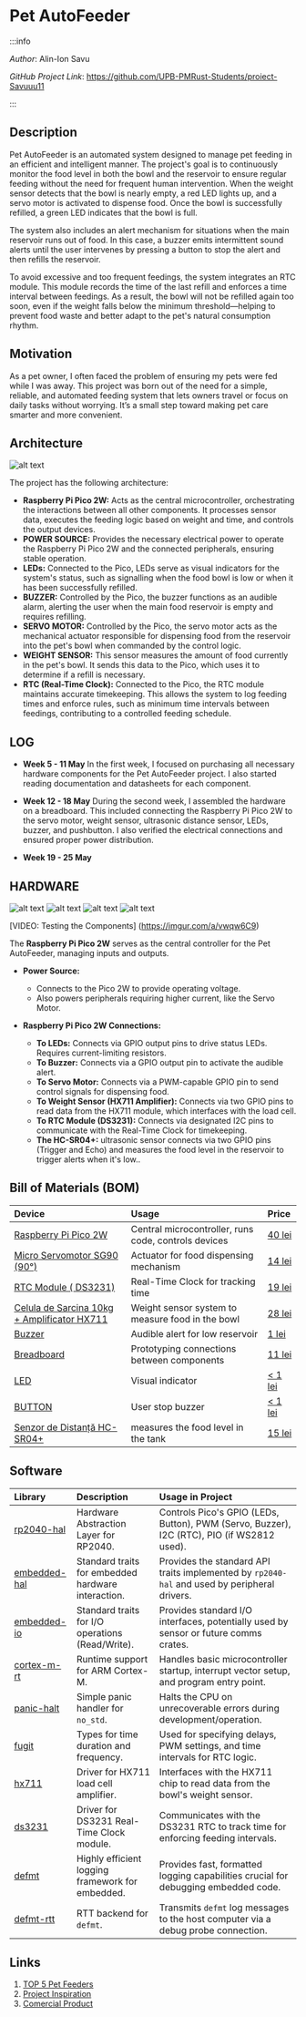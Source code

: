 # Pet AutoFeeder


:::info 

*Author*: Alin-Ion Savu

*GitHub Project Link*: https://github.com/UPB-PMRust-Students/proiect-Savuuu11

:::

## Description

Pet AutoFeeder is an automated system designed to manage pet feeding in an efficient and intelligent manner. The project's goal is to continuously monitor the food level in both the bowl and the reservoir to ensure regular feeding without the need for frequent human intervention. When the weight sensor detects that the bowl is nearly empty, a red LED lights up, and a servo motor is activated to dispense food. Once the bowl is successfully refilled, a green LED indicates that the bowl is full.

The system also includes an alert mechanism for situations when the main reservoir runs out of food. In this case, a buzzer emits intermittent sound alerts until the user intervenes by pressing a button to stop the alert and then refills the reservoir.

To avoid excessive and too frequent feedings, the system integrates an RTC module. This module records the time of the last refill and enforces a time interval between feedings. As a result, the bowl will not be refilled again too soon, even if the weight falls below the minimum threshold—helping to prevent food waste and better adapt to the pet's natural consumption rhythm.

## Motivation

As a pet owner, I often faced the problem of ensuring my pets were fed while I was away. This project was born out of the need for a simple, reliable, and automated feeding system that lets owners travel or focus on daily tasks without worrying. It’s a small step toward making pet care smarter and more convenient.

## Architecture

![alt text](PM-proiect-schema.webp)


The project has the following architecture:

*   **Raspberry Pi Pico 2W:** Acts as the central microcontroller, orchestrating the interactions between all other components. It processes sensor data, executes the feeding logic based on weight and time, and controls the output devices.
*   **POWER SOURCE:** Provides the necessary electrical power to operate the Raspberry Pi Pico 2W and the connected peripherals, ensuring stable operation.
*   **LEDs:** Connected to the Pico, LEDs serve as visual indicators for the system's status, such as signalling when the food bowl is low or when it has been successfully refilled.
*   **BUZZER:** Controlled by the Pico, the buzzer functions as an audible alarm, alerting the user when the main food reservoir is empty and requires refilling.
*   **SERVO MOTOR:** Controlled by the Pico, the servo motor acts as the mechanical actuator responsible for dispensing food from the reservoir into the pet's bowl when commanded by the control logic.
*   **WEIGHT SENSOR:** This sensor measures the amount of food currently in the pet's bowl. It sends this data to the Pico, which uses it to determine if a refill is necessary.
*   **RTC (Real-Time Clock):** Connected to the Pico, the RTC module maintains accurate timekeeping. This allows the system to log feeding times and enforce rules, such as minimum time intervals between feedings, contributing to a controlled feeding schedule.

## LOG

*   **Week 5 - 11 May**
    In the first week, I focused on purchasing all necessary hardware components for the Pet AutoFeeder project. I also started reading documentation and datasheets for each component.

*   **Week 12 - 18 May**
    During the second week, I assembled the hardware on a breadboard. This included connecting the Raspberry Pi Pico 2W to the servo motor, weight sensor, ultrasonic distance sensor, LEDs, buzzer, and pushbutton. I also verified the electrical connections and ensured proper power distribution.

*   **Week 19 - 25 May**

## HARDWARE

![alt text](<Proiect - Pet Feeder.svg>)
![alt text](poza1.webp)
![alt text](poza2.webp)
![alt text](poza3.webp)

[VIDEO: Testing the Components]
(https://imgur.com/a/vwqw6C9)

The **Raspberry Pi Pico 2W** serves as the central controller for the Pet AutoFeeder, managing inputs and outputs.

*   **Power Source:**
    *   Connects to the Pico 2W to provide operating voltage.
    *   Also powers peripherals requiring higher current, like the Servo Motor.

*   **Raspberry Pi Pico 2W Connections:**
    *   **To LEDs:** Connects via GPIO output pins to drive status LEDs. Requires current-limiting resistors.
    *   **To Buzzer:** Connects via a GPIO output pin to activate the audible alert.
    *   **To Servo Motor:** Connects via a PWM-capable GPIO pin to send control signals for dispensing food.
    *   **To Weight Sensor (HX711 Amplifier):** Connects via two GPIO pins to read data from the HX711 module, which interfaces with the load cell.
    *   **To RTC Module (DS3231):** Connects via designated I2C pins to communicate with the Real-Time Clock for timekeeping.
    *   **The HC-SR04+:** ultrasonic sensor connects via two GPIO pins (Trigger and Echo) and measures the food level in the reservoir to trigger alerts when it's low..


## Bill of Materials (BOM)

| Device                                           | Usage                                                       |  Price                |
| :----------------------------------------------- | :---------------------------------------------------------- | :-------------------- |
| [Raspberry Pi Pico 2W](https://datasheets.raspberrypi.com/picow/pico-2-w-datasheet.pdf)                            | Central microcontroller, runs code, controls devices        | [40 lei](https://www.optimusdigital.ro/ro/placi-raspberry-pi/13327-raspberry-pi-pico-2-w.html?search_query=5056561803975&results=1)                |
| [Micro Servomotor SG90 (90°)](http://www.ee.ic.ac.uk/pcheung/teaching/DE1_EE/stores/sg90_datasheet.pdf)                      | Actuator for food dispensing mechanism                      | [14 lei](https://www.optimusdigital.ro/ro/motoare-servomotoare/26-micro-servomotor-sg90.html?search_query=0104110000001368&results=1)               |
| [RTC Module ( DS3231)](https://www.analog.com/media/en/technical-documentation/data-sheets/ds3231.pdf)                             | Real-Time Clock for tracking time                           | [19 lei](https://www.optimusdigital.ro/ro/altele/1102-modul-cu-ceas-in-timp-real-ds3231.html?search_query=0104110000009722&results=1)                |
| [Celula de Sarcina 10kg + Amplificator HX711](https://www.alldatasheet.com/view.jsp?Searchword=Hx711&gad_source=1&gad_campaignid=1434060638&gbraid=0AAAAADcdDU8qlgVBz640sM_wsN9t9w1ha&gclid=Cj0KCQjwoNzABhDbARIsALfY8VPUiHOJoxggQhYgZJUUbJHSnaOb8LQJBMLSS63ogCiZzRZwcJ1RDPAaAnm-EALw_wcB)      | Weight sensor system to measure food in the bowl            | [28 lei](https://www.optimusdigital.ro/ro/altele/5578-celula-de-sarcina-de-10-kg-cu-amplificator-hx711.html?srsltid=AfmBOoqBSK03IKPRy6kaYVDdnmTlQerCQoQSbFMThO8RvU6Z0ykQEHJQ)                |
| [Buzzer](https://www.farnell.com/datasheets/2171929.pdf)                                           | Audible alert for low reservoir                             | [1 lei](https://www.optimusdigital.ro/ro/audio-buzzere/635-buzzer-activ-de-3-v.html?search_query=0104210000003819&results=1)                 |
| [Breadboard](https://components101.com/sites/default/files/component_datasheet/Breadboard%20Datasheet.pdf)                  | Prototyping connections between components                  | [11 lei](https://sigmanortec.ro/Breadboard-830-puncte-MB-102-p125923983?SubmitCurrency=1&id_currency=2&gad_source=1&gad_campaignid=22174019478&gbraid=0AAAAAC3W72PlTkN1EMBw47dmMmOIsklJO&gclid=Cj0KCQjwoNzABhDbARIsALfY8VNnPUUPZ65YHhzaDixdTYPyiScEAABvb-qijJwB6ayO8vK9H18t8bsaAlOdEALw_wcB)          |
| [LED](https://www.farnell.com/datasheets/1498852.pdf)                  | Visual indicator                 | [< 1 lei](https://www.optimusdigital.ro/ro/optoelectronice-led-uri/696-led-rou-de-3-mm-cu-lentile-difuze.html?search_query=0104210000006186&results=1)          |
| [BUTTON](https://components101.com/switches/push-button)                  | User stop buzzer               | [< 1 lei](https://www.optimusdigital.ro/ro/butoane-i-comutatoare/1119-buton-6x6x6.html?search_query=0104210000010862&results=1)          |
| [Senzor de Distanță HC-SR04+](https://cdn.sparkfun.com/datasheets/Sensors/Proximity/HCSR04.pdf)                  | measures the food level in the tank             |[ 15 lei](https://www.optimusdigital.ro/ro/senzori-senzori-ultrasonici/2328-senzor-ultrasonic-de-distana-hc-sr04-compatibil-33-v-i-5-v.html?search_query=senzor+de+distanta&results=179)          |

## Software

| Library           | Description                                                | Usage in Project                                                                           |
| :---------------- | :--------------------------------------------------------- | :----------------------------------------------------------------------------------------- |
| [rp2040-hal](https://github.com/rp-rs/rp-hal)      | Hardware Abstraction Layer for RP2040.                     | Controls Pico's GPIO (LEDs, Button), PWM (Servo, Buzzer), I2C (RTC), PIO (if WS2812 used).    |
| [embedded-hal](https://github.com/rust-embedded/embedded-hal)    | Standard traits for embedded hardware interaction.         | Provides the standard API traits implemented by `rp2040-hal` and used by peripheral drivers. |
| [embedded-io](https://github.com/rust-embedded/embedded-hal)     | Standard traits for I/O operations (Read/Write).         | Provides standard I/O interfaces, potentially used by sensor or future comms crates.       |
| [cortex-m-rt](https://github.com/rust-embedded/cortex-m)     | Runtime support for ARM Cortex-M.                          | Handles basic microcontroller startup, interrupt vector setup, and program entry point.      |
| [panic-halt](https://github.com/korken89/panic-halt)      | Simple panic handler for `no_std`.                         | Halts the CPU on unrecoverable errors during development/operation.           |
| [fugit](https://github.com/korken89/fugit)           | Types for time duration and frequency.                     | Used for specifying delays, PWM settings, and time intervals for RTC logic.                |
| [hx711](https://github.com/jonas-hagen/hx711)          | Driver for HX711 load cell amplifier.                      | Interfaces with the HX711 chip to read data from the bowl's weight sensor.      |
| [ds3231](https://github.com/eldruin/ds323x-rs)          | Driver for DS3231 Real-Time Clock module.                  | Communicates with the DS3231 RTC to track time for enforcing feeding intervals.  |
| [defmt](https://github.com/knurling-rs/defmt)           | Highly efficient logging framework for embedded.           | Provides fast, formatted logging capabilities crucial for debugging embedded code.         |
| [defmt-rtt](https://github.com/knurling-rs/defmt)       | RTT backend for `defmt`.              | Transmits `defmt` log messages to the host computer via a debug probe connection.          |

## Links

1.  [TOP 5 Pet Feeders](https://www.youtube.com/watch?v=o3sSX-rGJ7U)
2.  [Project Inspiration](https://www.youtube.com/watch?v=U7KqqlYaXgY)
3.  [Comercial Product](https://www.emag.ro/hranitor-automat-pentru-animale-de-companie-ihunt-smart-pet-feeder-6l-cam-programabil-two-way-talk-multifunctional-aplicatie-ihunthome-contol-portii-alimentare-dubla-6l-alb-smart-pet-feeder6l-cam/pd/DY8G3HYBM/?cmpid=264572&utm_source=google&utm_medium=cpc&utm_campaign=DSA_eMAG_-_Desktop&utm_content=22583871520&gad_source=1&gad_campaignid=266872600&gbraid=0AAAAADoc4qgwMq8XxxrBH77ClWCBlrph7&gclid=Cj0KCQjw2tHABhCiARIsANZzDWqh6Sq6LSy5Q8W-Tl8XiDUcAtblMzzxLmL7LR47sX8wc7SjRmQuUekaAq4WEALw_wcB)